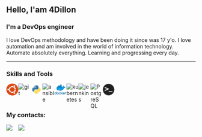 ## Hello, I'am 4Dillon

### I'm a DevOps engineer

I love DevOps methodology and have been doing it since was 17 y'o.
I love automation and am involved in the world of information technology. Automate absolutely everything.
Learning and progressing every day.

---

### Skills and Tools

<img align="left" alt="linux" width="32px" src="https://raw.githubusercontent.com/github/explore/80688e429a7d4ef2fca1e82350fe8e3517d3494d/topics/ubuntu/ubuntu.png" />
<img align="left" alt="git" width="32px" src="https://avatars.githubusercontent.com/u/18133?s=200&v=4" />
<img align="left" alt="python" width="32px" src="https://raw.githubusercontent.com/github/explore/80688e429a7d4ef2fca1e82350fe8e3517d3494d/topics/python/python.png" />
<img align="left" alt="ansible" width="32px" src="https://avatars.githubusercontent.com/u/1507452?s=200&v=4" />
<img align="left" alt="docker" width="32px" src="https://raw.githubusercontent.com/github/explore/80688e429a7d4ef2fca1e82350fe8e3517d3494d/topics/docker/docker.png" />
<img align="left" alt="kubernetes" width="32px" src="https://avatars.githubusercontent.com/u/13629408?s=200&v=4" />
<img align="left" alt="jenkins" width="32px" src="https://avatars.githubusercontent.com/u/107424?s=200&v=4" />
<img align="left" alt="PostgreSQL" width="32px" src="https://avatars.githubusercontent.com/u/177543?s=200&v=4" />
<img align="left" alt="Terminal" width="32px" src="https://raw.githubusercontent.com/github/explore/d92924b1d925bb134e308bd29c9de6c302ed3beb/topics/terminal/terminal.png" />

<br />
<br />
<br />

### My contacts:

<a href="https://t.me/devdill">  <img src = "https://avatars.githubusercontent.com/u/6113871?s=200&v=4" width="32px" img align="left" /> </a> 
<a href="https://t.me/dedill1">  <img src = "https://cdn4.telegram-cdn.org/file/ppEzIsoIFOrv1xJwHWOq-AveRNtAl0wxkZl5bc39ORI6xzU88G4A1NZ-seLj1p3EyXFkXZ7gqedfoMOnKTYXL-JZF0vJB3JTGEtRM6SGi4RXhH7XAfAIRuxR0Ytpf5pYuTbNVROFp7DdP6Fq3G-yXI76QtQz47z_xN0p9ZrgoJvaeewZDLhtLFH1pc_6FdE8F8BwyP_t91tCwYvB3J-AwP-q_RjqPS_ncWQrULx7FfzniY7rZkN2NpGwwAou3BJRINUhMOkrfJ_SPNzG-0Tdzl2_94BI_c_98dQ8gQjHD6ERSutNVZ0H2gA0OZB0v9upGHLJy_qnCRD4BD8ZrN2hhA.jpg" width="32px" img align="left" /> </a> 


